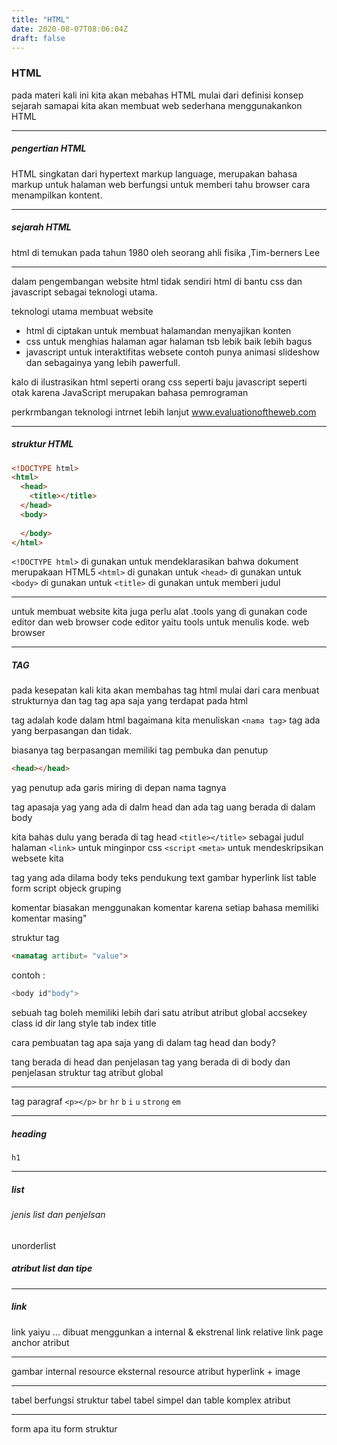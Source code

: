 ```yaml
---
title: "HTML"
date: 2020-08-07T08:06:04Z
draft: false
---
```


### HTML
pada materi kali ini kita akan mebahas HTML mulai dari definisi konsep sejarah samapai kita akan membuat web sederhana menggunakankon HTML

---

##### pengertian HTML 
HTML singkatan dari hypertext markup language, merupakan bahasa markup untuk halaman web berfungsi untuk memberi tahu browser cara menampilkan kontent.

---

##### sejarah HTML
html di temukan pada tahun 1980 oleh seorang ahli fisika ,Tim-berners Lee

---

dalam pengembangan website html tidak sendiri html di bantu css dan javascript sebagai teknologi utama.

teknologi utama membuat website

* html di ciptakan untuk membuat halamandan menyajikan konten
* css untuk menghias halaman agar halaman tsb lebik baik lebih bagus
* javascript untuk interaktifitas websete contoh punya animasi slideshow dan sebagainya yang lebih pawerfull.

kalo di ilustrasikan
html seperti orang
css seperti baju
javascript seperti otak karena JavaScript merupakan bahasa pemrograman

perkrmbangan teknologi intrnet lebih lanjut
www.evaluationoftheweb.com

---

##### struktur HTML
```HTML
<!DOCTYPE html>
<html>
  <head>
    <title></title>
  </head>
  <body>
    
  </body>
</html>
```

`<!DOCTYPE html>` di gunakan untuk mendeklarasikan bahwa dokument merupakaan HTML5
`<html>` di gunakan untuk
`<head>` di gunakan untuk
`<body>` di gunakan untuk
`<title>` di gunakan untuk memberi judul

--- 

untuk membuat website kita juga perlu alat .tools yang di gunakan code editor dan web browser
code editor yaitu tools untuk menulis kode.
web browser

--- 

##### TAG

pada kesepatan kali kita akan membahas tag html mulai dari cara menbuat strukturnya dan tag tag apa saja yang terdapat pada html

tag adalah kode dalam html bagaimana kita menuliskan `<nama tag>` tag ada yang berpasangan dan tidak.

biasanya tag berpasangan memiliki tag pembuka dan penutup
```html 
<head></head>
```
yag penutup ada garis miring di depan nama tagnya

tag apasaja yag yang ada di dalm head dan ada tag uang berada di dalam body

kita bahas dulu yang berada di tag head 
`<title></title>` sebagai judul halaman 
`<link>` untuk minginpor css
`<script`
`<meta>` untuk mendeskripsikan websete kita 

tag yang ada dilama body
teks
pendukung text
gambar 
hyperlink
list
table 
form 
script
objeck 
gruping

komentar biasakan menggunakan komentar karena setiap bahasa memiliki komentar masing"


struktur tag
```html
<namatag artibut= "value">
```
contoh : 
```php
<body id"body">
```
sebuah tag boleh memiliki lebih dari satu atribut
atribut global
accsekey
class 
id 
dir
lang 
style
tab index
title

cara pembuatan
tag apa saja yang di dalam tag head dan body?

tang berada di head dan penjelasan
tag yang berada di di body dan penjelasan
struktur tag
atribut global


---


tag paragraf 
`<p></p>`
`br`
`hr`
`b`
`i`
`u`
`strong`
`em`


---


##### heading
`h1`

---

##### list 
###### jenis list dan penjelsan 
unorderlist


##### atribut list dan tipe

---


##### link 
link yaiyu ...
dibuat menggunkan a
internal & ekstrenal link
relative link
page anchor
atribut

---



gambar
internal resource
eksternal resource
atribut
hyperlink + image


---


tabel 
berfungsi
struktur tabel
tabel simpel dan table komplex 
atribut


---


form
apa itu form
struktur
























